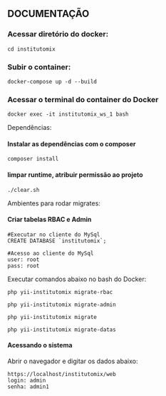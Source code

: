 ## DOCUMENTAÇÃO

### Acessar diretório do docker:
~~~~
cd institutomix
~~~~

### Subir o container:
~~~~
docker-compose up -d --build
~~~~

### Acessar o terminal do container do Docker
~~~~
docker exec -it institutomix_ws_1 bash
~~~~

Dependências:
#### Instalar as dependências com o composer
~~~~
composer install
~~~~

#### limpar runtime, atribuir permissão ao projeto
~~~~
./clear.sh
~~~~

Ambientes para rodar migrates:
#### Criar tabelas RBAC e Admin

~~~~
#Executar no cliente do MySql
CREATE DATABASE `institutomix`;
~~~~
~~~~
#Acesso ao cliente do MySql
user: root
pass: root
~~~~
Executar comandos abaixo no bash do Docker:
~~~~
php yii-institutomix migrate-rbac
~~~~
~~~~
php yii-institutomix migrate-admin
~~~~
~~~~
php yii-institutomix migrate
~~~~
~~~~
php yii-institutomix migrate-datas
~~~~

#### Acessando o sistema
Abrir o navegador e digitar os dados abaixo:
~~~~
https://localhost/institutomix/web
login: admin
senha: admin1
~~~~
